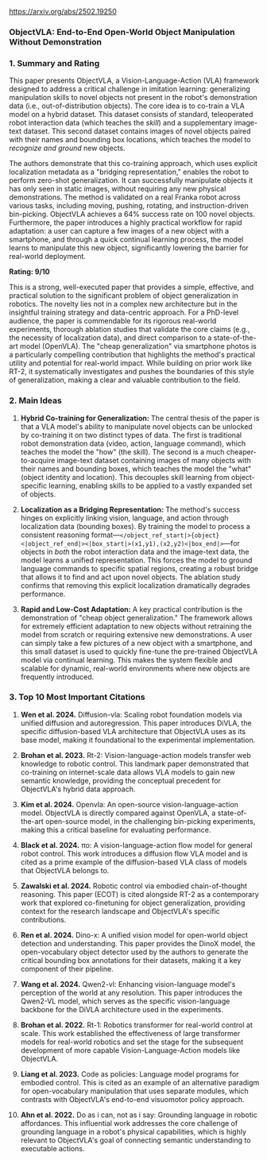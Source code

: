 https://arxiv.org/abs/2502.19250

### **ObjectVLA: End-to-End Open-World Object Manipulation Without Demonstration**

### 1. Summary and Rating

This paper presents ObjectVLA, a Vision-Language-Action (VLA) framework designed to address a critical challenge in imitation learning: generalizing manipulation skills to novel objects not present in the robot's demonstration data (i.e., out-of-distribution objects). The core idea is to co-train a VLA model on a hybrid dataset. This dataset consists of standard, teleoperated robot interaction data (which teaches the *skill*) and a supplementary image-text dataset. This second dataset contains images of novel objects paired with their names and bounding box locations, which teaches the model to *recognize and ground* new objects.

The authors demonstrate that this co-training approach, which uses explicit localization metadata as a "bridging representation," enables the robot to perform zero-shot generalization. It can successfully manipulate objects it has only seen in static images, without requiring any new physical demonstrations. The method is validated on a real Franka robot across various tasks, including moving, pushing, rotating, and instruction-driven bin-picking. ObjectVLA achieves a 64% success rate on 100 novel objects. Furthermore, the paper introduces a highly practical workflow for rapid adaptation: a user can capture a few images of a new object with a smartphone, and through a quick continual learning process, the model learns to manipulate this new object, significantly lowering the barrier for real-world deployment.

**Rating: 9/10**

This is a strong, well-executed paper that provides a simple, effective, and practical solution to the significant problem of object generalization in robotics. The novelty lies not in a complex new architecture but in the insightful training strategy and data-centric approach. For a PhD-level audience, the paper is commendable for its rigorous real-world experiments, thorough ablation studies that validate the core claims (e.g., the necessity of localization data), and direct comparison to a state-of-the-art model (OpenVLA). The "cheap generalization" via smartphone photos is a particularly compelling contribution that highlights the method's practical utility and potential for real-world impact. While building on prior work like RT-2, it systematically investigates and pushes the boundaries of this style of generalization, making a clear and valuable contribution to the field.

### 2. Main Ideas

1.  **Hybrid Co-training for Generalization:** The central thesis of the paper is that a VLA model's ability to manipulate novel objects can be unlocked by co-training it on two distinct types of data. The first is traditional robot demonstration data (video, action, language command), which teaches the model the "how" (the skill). The second is a much cheaper-to-acquire image-text dataset containing images of many objects with their names and bounding boxes, which teaches the model the "what" (object identity and location). This decouples skill learning from object-specific learning, enabling skills to be applied to a vastly expanded set of objects.

2.  **Localization as a Bridging Representation:** The method's success hinges on explicitly linking vision, language, and action through localization data (bounding boxes). By training the model to process a consistent reasoning format—`</object_ref_start|>{object}<|object_ref_end|><|box_start|>(x1,y1),(x2,y2)<|box_end|>`—for objects in *both* the robot interaction data and the image-text data, the model learns a unified representation. This forces the model to ground language commands to specific spatial regions, creating a robust bridge that allows it to find and act upon novel objects. The ablation study confirms that removing this explicit localization dramatically degrades performance.

3.  **Rapid and Low-Cost Adaptation:** A key practical contribution is the demonstration of "cheap object generalization." The framework allows for extremely efficient adaptation to new objects without retraining the model from scratch or requiring extensive new demonstrations. A user can simply take a few pictures of a new object with a smartphone, and this small dataset is used to quickly fine-tune the pre-trained ObjectVLA model via continual learning. This makes the system flexible and scalable for dynamic, real-world environments where new objects are frequently introduced.

### 3. Top 10 Most Important Citations

1.  **Wen et al. 2024.** Diffusion-vla: Scaling robot foundation models via unified diffusion and autoregression.
    This paper introduces DiVLA, the specific diffusion-based VLA architecture that ObjectVLA uses as its base model, making it foundational to the experimental implementation.

2.  **Brohan et al. 2023.** Rt-2: Vision-language-action models transfer web knowledge to robotic control.
    This landmark paper demonstrated that co-training on internet-scale data allows VLA models to gain new semantic knowledge, providing the conceptual precedent for ObjectVLA's hybrid data approach.

3.  **Kim et al. 2024.** Openvla: An open-source vision-language-action model.
    ObjectVLA is directly compared against OpenVLA, a state-of-the-art open-source model, in the challenging bin-picking experiments, making this a critical baseline for evaluating performance.

4.  **Black et al. 2024.** πο: A vision-language-action flow model for general robot control.
    This work introduces a diffusion flow VLA model and is cited as a prime example of the diffusion-based VLA class of models that ObjectVLA belongs to.

5.  **Zawalski et al. 2024.** Robotic control via embodied chain-of-thought reasoning.
    This paper (ECOT) is cited alongside RT-2 as a contemporary work that explored co-finetuning for object generalization, providing context for the research landscape and ObjectVLA's specific contributions.

6.  **Ren et al. 2024.** Dino-x: A unified vision model for open-world object detection and understanding.
    This paper provides the DinoX model, the open-vocabulary object detector used by the authors to generate the critical bounding box annotations for their datasets, making it a key component of their pipeline.

7.  **Wang et al. 2024.** Qwen2-vl: Enhancing vision-language model's perception of the world at any resolution.
    This paper introduces the Qwen2-VL model, which serves as the specific vision-language backbone for the DiVLA architecture used in the experiments.

8.  **Brohan et al. 2022.** Rt-1: Robotics transformer for real-world control at scale.
    This work established the effectiveness of large transformer models for real-world robotics and set the stage for the subsequent development of more capable Vision-Language-Action models like ObjectVLA.

9.  **Liang et al. 2023.** Code as policies: Language model programs for embodied control.
    This is cited as an example of an alternative paradigm for open-vocabulary manipulation that uses separate modules, which contrasts with ObjectVLA's end-to-end visuomotor policy approach.

10. **Ahn et al. 2022.** Do as i can, not as i say: Grounding language in robotic affordances.
    This influential work addresses the core challenge of grounding language in a robot's physical capabilities, which is highly relevant to ObjectVLA's goal of connecting semantic understanding to executable actions.

